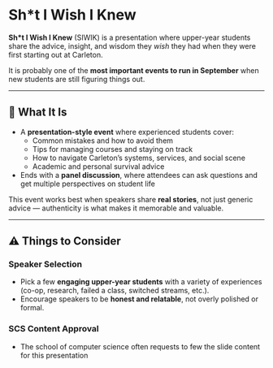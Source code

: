 # Sh\*t I Wish I Knew

**Sh\*t I Wish I Knew** (SIWIK) is a presentation where upper-year students share the advice, insight, and wisdom they _wish_ they had when they were first starting out at Carleton.

It is probably one of the **most important events to run in September** when new students are still figuring things out.

---

## 🧩 What It Is

- A **presentation-style event** where experienced students cover:
  - Common mistakes and how to avoid them
  - Tips for managing courses and staying on track
  - How to navigate Carleton’s systems, services, and social scene
  - Academic and personal survival advice
- Ends with a **panel discussion**, where attendees can ask questions and get multiple perspectives on student life

This event works best when speakers share **real stories**, not just generic advice — authenticity is what makes it memorable and valuable.

---

## ⚠️ Things to Consider

### Speaker Selection

- Pick a few **engaging upper-year students** with a variety of experiences (co-op, research, failed a class, switched streams, etc.).
- Encourage speakers to be **honest and relatable**, not overly polished or formal.

### SCS Content Approval

- The school of computer science often requests to few the slide content for this presentation
